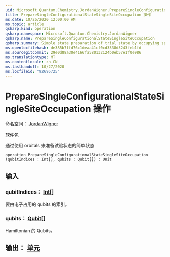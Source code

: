 ```yaml
---
uid: Microsoft.Quantum.Chemistry.JordanWigner.PrepareSingleConfigurationalStateSingleSiteOccupation
title: PrepareSingleConfigurationalStateSingleSiteOccupation 操作
ms.date: 10/26/2020 12:00:00 AM
ms.topic: article
qsharp.kind: operation
qsharp.namespace: Microsoft.Quantum.Chemistry.JordanWigner
qsharp.name: PrepareSingleConfigurationalStateSingleSiteOccupation
qsharp.summary: Simple state preparation of trial state by occupying spin-orbitals
ms.openlocfilehash: de385b7ffd76c1deaa41cf0cd3338d3243feb1fd
ms.sourcegitcommit: 29e0d88a30e4166fa580132124b0eb57e1f0e986
ms.translationtype: MT
ms.contentlocale: zh-CN
ms.lasthandoff: 10/27/2020
ms.locfileid: "92695725"
---
```

# <a name="preparesingleconfigurationalstatesinglesiteoccupation-operation"></a>PrepareSingleConfigurationalStateSingleSiteOccupation 操作

命名空间： [JordanWigner](xref:Microsoft.Quantum.Chemistry.JordanWigner)

软件包 [](https://nuget.org/packages/)


通过使用 orbitals 来准备试验状态的简单状态

```qsharp
operation PrepareSingleConfigurationalStateSingleSiteOccupation (qubitIndices : Int[], qubits : Qubit[]) : Unit
```


## <a name="input"></a>输入

### <a name="qubitindices--int"></a>qubitIndices： [Int](xref:microsoft.quantum.lang-ref.int)[]

要由电子占用的 qubits 的索引。


### <a name="qubits--qubit"></a>qubits： [Qubit](xref:microsoft.quantum.lang-ref.qubit)[]

Hamiltonian 的 Qubits。



## <a name="output--unit"></a>输出： [单元](xref:microsoft.quantum.lang-ref.unit)

